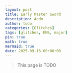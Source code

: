 ```yaml
---
layout: post
title: Early Master Sword
description: Aodo
author: todo
categories: [Glitches]
tags: [glitches, EMS, major]
pin: true
math: true
mermaid: true
date: 2025-09-16 00:00:00
---
```


> This page is TODO

